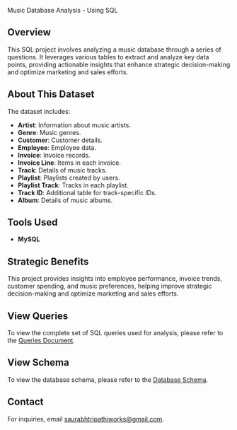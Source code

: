 Music Database Analysis - Using SQL

## Overview

This SQL project involves analyzing a music database through a series of questions. It leverages various tables to extract and analyze key data points, providing actionable insights that enhance strategic decision-making and optimize marketing and sales efforts.

## About This Dataset

The dataset includes:

- **Artist**: Information about music artists.
- **Genre**: Music genres.
- **Customer**: Customer details.
- **Employee**: Employee data.
- **Invoice**: Invoice records.
- **Invoice Line**: Items in each invoice.
- **Track**: Details of music tracks.
- **Playlist**: Playlists created by users.
- **Playlist Track**: Tracks in each playlist.
- **Track ID**: Additional table for track-specific IDs.
- **Album**: Details of music albums.

## Tools Used

- **MySQL**

## Strategic Benefits

This project provides insights into employee performance, invoice trends, customer spending, and music preferences, helping improve strategic decision-making and optimize marketing and sales efforts.

## View Queries

To view the complete set of SQL queries used for analysis, please refer to the [Queries Document](https://github.com/saurabhtripathiworks/Music-Store-Analysis---SQL/blob/main/Music%20Database%20Analysis%20-%20MySQL.sql).

## View Schema

To view the database schema, please refer to the [Database Schema](https://github.com/saurabhtripathiworks/Music-Store-Analysis---SQL/blob/main/Music%20Database%20Schema.png).

## Contact

For inquiries, email [saurabhtripathiworks@gmail.com](mailto:saurabhtripathiworks@gmail.com).
